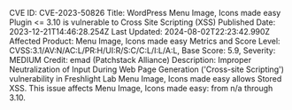 CVE ID: CVE-2023-50826
Title: WordPress Menu Image, Icons made easy Plugin <= 3.10 is vulnerable to Cross Site Scripting (XSS)
Published Date: 2023-12-21T14:46:28.254Z
Last Updated: 2024-08-02T22:23:42.990Z
Affected Product: Menu Image, Icons made easy
Metrics and Score Level: CVSS:3.1/AV:N/AC:L/PR:H/UI:R/S:C/C:L/I:L/A:L, Base Score: 5.9, Severity: MEDIUM
Credit: emad (Patchstack Alliance)
Description: Improper Neutralization of Input During Web Page Generation ('Cross-site Scripting') vulnerability in Freshlight Lab Menu Image, Icons made easy allows Stored XSS. This issue affects Menu Image, Icons made easy: from n/a through 3.10.
